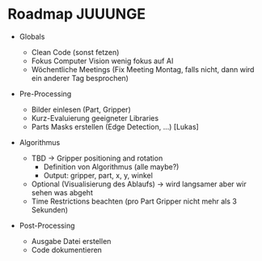  # Roadmap JUUUNGE

 * Globals
    * Clean Code (sonst fetzen)
    * Fokus Computer Vision wenig fokus auf AI
    * Wöchentliche Meetings (Fix Meeting Montag, falls nicht, dann wird ein anderer Tag besprochen)

 * Pre-Processing
    * Bilder einlesen (Part, Gripper)
    * Kurz-Evaluierung geeigneter Libraries
    * Parts Masks erstellen (Edge Detection, ...) [Lukas]

 * Algorithmus
    * TBD -> Gripper positioning and rotation
        * Definition von Algorithmus (alle maybe?)
        * Output: gripper, part, x, y, winkel
    * Optional (Visualisierung des Ablaufs) -> wird langsamer aber wir sehen was abgeht
    * Time Restrictions beachten (pro Part Gripper nicht mehr als 3 Sekunden)

 * Post-Processing
    * Ausgabe Datei erstellen
    * Code dokumentieren